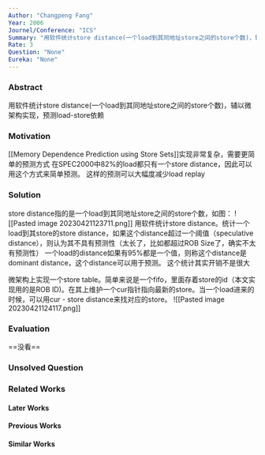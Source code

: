 ```yaml
---
Author: "Changpeng Fang"
Year: 2006
Journel/Conference: "ICS"
Summary: "用软件统计store distance(一个load到其同地址store之间的store个数)，辅以微架构实现，预测load-store依赖"
Rate: 3
Question: "None"
Eureka: "None"
---
```

### Abstract
用软件统计store distance(一个load到其同地址store之间的store个数)，辅以微架构实现，预测load-store依赖

### Motivation
[[Memory Dependence Prediction using Store Sets]]实现非常复杂，需要更简单的预测方式
在SPEC2000中82%的load都只有一个store distance，因此可以用这个方式来简单预测。
这样的预测可以大幅度减少load replay


### Solution
store distance指的是一个load到其同地址store之间的store个数，如图：
![[Pasted image 20230421123711.png]]
用软件统计store distance。统计一个load到其store的store distance，如果这个distance超过一个阈值（speculative distance），则认为其不具有预测性（太长了，比如都超过ROB Size了，确实不太有预测性）
一个load的distance如果有95%都是一个值，则称这个distance是dominant distance，这个distance可以用于预测。
这个统计其实开销不是很大

微架构上实现一个store table。简单来说是一个fifo，里面存着store的id（本文实现用的是ROB ID)。在其上维护一个cur指针指向最新的store。当一个load进来的时候，可以用cur - store distance来找对应的store。
![[Pasted image 20230421124117.png]]


### Evaluation
==没看==

### Unsolved Question


### Related Works
#### Later Works

#### Previous Works

#### Similar Works
